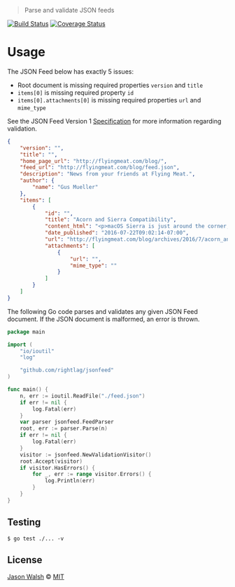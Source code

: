 > Parse and validate JSON feeds

[![Build Status](https://img.shields.io/travis/rightlag/jsonfeed.svg?style=flat-square)](https://travis-ci.org/rightlag/jsonfeed) [![Coverage Status](https://img.shields.io/coveralls/rightlag/jsonfeed.svg?style=flat-square)](https://coveralls.io/github/rightlag/jsonfeed)

# Usage

The JSON Feed below has exactly 5 issues:

- Root document is missing required properties `version` and `title`
- `items[0]` is missing required property `id`
- `items[0].attachments[0]` is missing required properties `url` and `mime_type`

See the JSON Feed Version 1 [Specification](https://jsonfeed.org/version/1) for more information regarding validation.

```json
{
    "version": "",
    "title": "",
    "home_page_url": "http://flyingmeat.com/blog/",
    "feed_url": "http://flyingmeat.com/blog/feed.json",
    "description": "News from your friends at Flying Meat.",
    "author": {
        "name": "Gus Mueller"
    },
    "items": [
        {
            "id": "",
            "title": "Acorn and Sierra Compatibility",
            "content_html": "<p>macOS Sierra is just around the corner, and if you&#39;re running the beta or developer seeds of it you&#39;re of course going to want to know if your favorite application, <a href=\"http://flyingmeat.com/acorn/\">Acorn 5</a>, is compatible with it.</p>\n<p>And it is of course.</p>\n<strike>There is at least one Sierra issue we are aware of (in beta 3, and it&#39;s totally Apple&#39;s fault). Exporting deep images (aka, 16 bits per component) is currently broken in the developer and public betas. I&#39;ve filed a radar with Apple and this is such a serious oversight on their part, that I&#39;m sure it&#39;ll be fixed pretty soon (#27285115 ImageIO problemo).</strike>\n\n<p><strong>Update August 1st, 2016:</strong> Apple has fixed this bug in beta 4, and we are no longer aware of any issues with Acorn and 10.12 Sierra.</p>\n<p>If you&#39;re running the Sierra betas and you encounter any crashes, bugs, or other issues let us <a href=\"mailto:support@flyingmeat.com\">know right away</a>! We want to make sure we don&#39;t miss anything.</p>\n",
            "date_published": "2016-07-22T09:02:14-07:00",
            "url": "http://flyingmeat.com/blog/archives/2016/7/acorn_and_sierra_compatibility.html",
            "attachments": [
                {
                    "url": "",
                    "mime_type": ""
                }
            ]
        }
    ]
}
```

The following Go code parses and validates any given JSON Feed document. If the JSON document is malformed, an error is thrown.

```go
package main

import (
	"io/ioutil"
	"log"

	"github.com/rightlag/jsonfeed"
)

func main() {
	n, err := ioutil.ReadFile("./feed.json")
	if err != nil {
		log.Fatal(err)
	}
	var parser jsonfeed.FeedParser
	root, err := parser.Parse(n)
	if err != nil {
		log.Fatal(err)
	}
	visitor := jsonfeed.NewValidationVisitor()
	root.Accept(visitor)
	if visitor.HasErrors() {
		for _, err := range visitor.Errors() {
			log.Println(err)
		}
	}
}
```

## Testing

	$ go test ./... -v

## License

[Jason Walsh](https://twitter.com/rightlag) &copy; [MIT](LICENSE)
